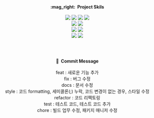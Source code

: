 <div align='center'>
<strong>:mag_right:&nbsp;&nbsp;Project Skils</strong>
<br><br>
<img src="https://img.shields.io/badge/AWS EC2-FF9900?style=flat&logo=amazonec2&logoColor=white"/>&nbsp;<img src="https://img.shields.io/badge/AWS RDS-527FFF?style=flat&logo=amazonrds&logoColor=white"/>&nbsp;<img src="https://img.shields.io/badge/MariaDB-003545?style=flat&logo=mariadb&logoColor=white"/>&nbsp;<img src="https://img.shields.io/badge/Travis CI-3EAAAF?style=flat&logo=travisci&logoColor=white"/><br>
<img src="https://img.shields.io/badge/JAVA-007396?style=flat&logo=java&logoColor=white">&nbsp;<img src="https://img.shields.io/badge/SRPINGBOOT-6DB33F?style=flat&logo=springboot&logoColor=white"/><br>
<img src="https://img.shields.io/badge/Thymeleaf-005F0F?style=flat&logo=thymeleaf&logoColor=white">&nbsp;<img src="https://img.shields.io/badge/Javascript-F7DF1E?style=flat&logo=javascript&logoColor=white"/><br>
<img src="https://img.shields.io/badge/PUTTY-06AC38?style=flat&logo=putty&logoColor=white">&nbsp;<img src="https://img.shields.io/badge/FileZila-BF0000?style=flat&logo=filezilla&logoColor=white"/>

<br><br>

<strong>:game_die:&nbsp;&nbsp;Commit Message</strong>
<br><br>
feat	: 새로운 기능 추가<br>
fix	: 버그 수정<br>
docs	: 문서 수정<br>
style	: 코드 formatting, 세미콜론(;) 누락, 코드 변경이 없는 경우, 스타일 수정<br>
refactor	: 코드 리팩토링<br>
test	: 테스트 코드, 테스트 코드 추가<br>
chore	: 빌드 업무 수정, 패키지 매니저 수정<br>
</div>
